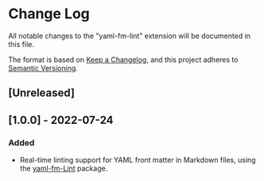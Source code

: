 # Change Log

All notable changes to the "yaml-fm-lint" extension will be documented in this file.

The format is based on [Keep a Changelog](https://keepachangelog.com/en/1.0.0/),
and this project adheres to [Semantic Versioning](https://semver.org/spec/v2.0.0.html).

## [Unreleased]

## [1.0.0] - 2022-07-24
### Added
- Real-time linting support for YAML front matter in Markdown files, using the [yaml-fm-Lint](https://github.com/leneti/yaml-fm-lint) package.